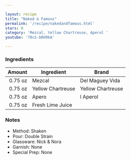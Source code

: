 ```yaml
---

layout: recipe
title: "Naked & Famous"
permalink: '/recipe/nakedandfamous.html'
stars: 0
category: 'Mezcal, Yellow Chartreuse, Aperol '
youtube: '70cS-bRH9kA'

---
```


### Ingredients

|  Amount  | Ingredient               | Brand         |
| ------: | ----------------- | ----------------- |
| 0.75 oz | Mezcal            | Del Maguey Vida   |
| 0.75 oz | Yellow Chartreuse | Yellow Chartreuse |
| 0.75 oz | Apero             | l Aperol          |
| 0.75 oz | Fresh Lime Juice  |

### Notes

- Method: Shaken
- Pour: Double Strain
- Glassware: Nick & Nora
- Garnish: None
- Special Prep: None

